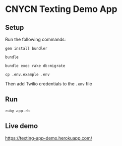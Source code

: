 # CNYCN Texting Demo App

## Setup

Run the following commands:

`gem install bundler`

`bundle`

`bundle exec rake db:migrate`

`cp .env.example .env`

Then add Twilio credentials to the `.env` file

## Run

`ruby app.rb`

## Live demo

https://texting-app-demo.herokuapp.com/
